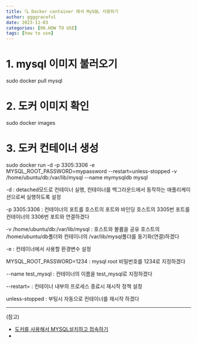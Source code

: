 ```yaml
---
title: 🔍 Docker container 애서 MySQL 사용하기
author: ggggraceful
date: 2023-11-03
categories: [06.HOW TO USE]
tags: [how to use]
---
```


# 1. mysql 이미지 불러오기
sudo docker pull mysql

# 2. 도커 이미지 확인
sudo docker images

# 3. 도커 컨테이너 생성
sudo docker run -d -p 3305:3306 -e MYSQL_ROOT_PASSWORD=mypassword --restart=unless-stopped -v /home/ubuntu/db:/var/lib/mysql --name mymysqldb mysql

-d  : detached모드로 컨테이너 실행, 컨테이너를 백그라운드에서 동작하는 애플리케이션으로써 실행하도록 설정

-p 3305:3306  : 컨테이너의 포트를 호스트의 포트와 바인딩
                     호스트의 3305번 포트를 컨테이너의 3306번 포트와 연결하겠다


-v /home/ubuntu/db:/var/lib/mysql  : 호스트와 볼륨을 공유
호스트의 /home/ubuntu/db폴더와  컨테이너의 /var/lib/mysql폴더를 동기화(연결)하겠다

-e  : 컨테이너에서 사용할 환경변수 설정

MYSQL_ROOT_PASSWORD=1234  : mysql root 비밀번호를 1234로 지정하겠다

--name test_mysql  : 컨테이너의 이름을 test_mysql로 지정하겠다

--restart=  : 컨테이너 내부의 프로세스 종료시 재시작 정책 설정

unless-stopped  : 부팅시 자동으로 컨테이너를 재시작 하겠다



---

(참고)

- [도커를 사용해서 MYSQL설치하고 접속하기](https://dev-taerin.tistory.com/13)
- 
